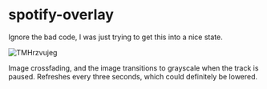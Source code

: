 # spotify-overlay

Ignore the bad code, I was just trying to get this into a nice state.

![TMHrzvujeg](https://user-images.githubusercontent.com/19378617/110171809-e4758800-7dc1-11eb-826c-bffbee64fb49.gif)

Image crossfading, and the image transitions to grayscale when the track is paused.
Refreshes every three seconds, which could definitely be lowered.
